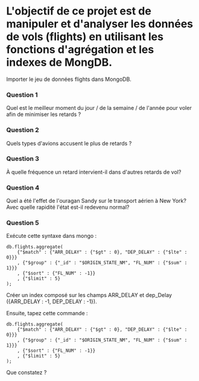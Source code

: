 # L'objectif de ce projet est de manipuler et d'analyser les données de vols (flights) en utilisant les fonctions d'agrégation et les indexes de MongDB. #

Importer le jeu de données flights dans MongoDB.

### Question 1 ###

Quel est le meilleur moment du jour / de la semaine / de l'année pour voler afin de minimiser les retards ?

### Question 2 ###

Quels types d'avions accusent le plus de retards ? 


### Question 3 ###

À quelle fréquence un retard intervient-il dans d'autres retards de vol?

### Question 4 ###

Quel a été l'effet de l'ouragan Sandy sur le transport aérien à New York? Avec quelle rapidité l'état est-il redevenu normal?

### Question 5 ###

Exécute cette syntaxe dans mongo :

```
db.flights.aggregate(
    {"$match" : {"ARR_DELAY" : {"$gt" : 0}, "DEP_DELAY" : {"$lte" : 0}}} 
    , {"$group" : {"_id" : "$ORIGIN_STATE_NM", "FL_NUM" : {"$sum" : 1}}}
    , {"$sort" : {"FL_NUM" : -1}}
    , {"$limit" : 5}
);
```

Créer un index composé sur les champs ARR_DELAY et dep_Delay ({ARR_DELAY : -1, DEP_DELAY : -1}). 

Ensuite, tapez cette commande :

```
db.flights.aggregate(
    {"$match" : {"ARR_DELAY" : {"$gt" : 0}, "DEP_DELAY" : {"$lte" : 0}}} 
    , {"$group" : {"_id" : "$ORIGIN_STATE_NM", "FL_NUM" : {"$sum" : 1}}}
    , {"$sort" : {"FL_NUM" : -1}}
    , {"$limit" : 5}
);
```
Que constatez ?
